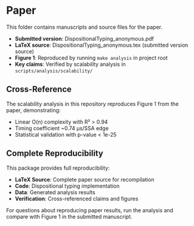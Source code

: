 # Paper

This folder contains manuscripts and source files for the paper.

- **Submitted version**: DispositionalTyping_anonymous.pdf  
- **LaTeX source**: DispositionalTyping_anonymous.tex (submitted version source)
- **Figure 1**: Reproduced by running `make analysis` in project root
- **Key claims**: Verified by scalability analysis in `scripts/analysis/scalability/`

## Cross-Reference

The scalability analysis in this repository reproduces Figure 1 from the paper, demonstrating:

- Linear O(n) complexity with R² > 0.94
- Timing coefficient ~0.74 μs/SSA edge  
- Statistical validation with p-value < 1e-25

## Complete Reproducibility

This package provides full reproducibility:

- **LaTeX Source**: Complete paper source for recompilation
- **Code**: Dispositional typing implementation  
- **Data**: Generated analysis results
- **Verification**: Cross-referenced claims and figures

For questions about reproducing paper results, run the analysis and compare with Figure 1 in the submitted manuscript.



